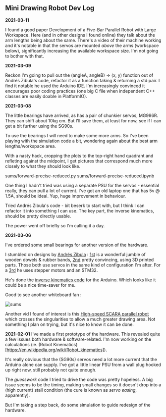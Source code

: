 ## Mini Drawing Robot Dev Log

**2021-03-11**

I found a good paper Development of a Five-Bar Parallel Robot with Large Workspace. Here (and in other designs I found online) they talk about the arm lengths being about the same. There's a video of their machine working and it's notable in that the servos are mounted *above* the arms (workspace below), significantly increasing the available workspace size.
I'm not going to bother with that.



**2021-03-09**

Reckon I'm going to pull out the (angleA, angleB) => (x, y) function out of Andrés Zibula's code, refactor it as a function taking & returning a std:pair.
I find it notable he used the Arduino IDE. I'm increasingly convinced it encourages poor coding practices (one big C file when independent C++ classes are easily doable in PlatformIO).

**2021-03-08**

The little bearings have arrived, as has a pair of chunkier servos, MG996R. They can shift about 10kg cm. But I'll save them, at least for now, see if I can get a bit further using the SG90s. 

To use the bearings I will need to make some more arms. So I've been playing with the simulation code a bit, wondering again about the best arm lengths/workspace area.

With a nasty hack, cropping the plots to the top-right hand quadrant and refleting against the midpoint, I get pictures that correspond much more closely to what they should look like.

sums/forward-precise-reduced.py
sums/forward-precise-reduced.ipynb

One thing I hadn't tried was using a separate PSU for the servos - essential really, they can pull a lot of current. I've got an old laptop one that has 5v @ 1.5A, should be ideal.
Yup, huge improvement in behaviour.

Tried Andrés Zibula's code - bit beserk to start with, but I think I can refactor it into something I can use. The key part, the inverse kinematics, should be pretty directly usable.

The power went off briefly so I'm calling it a day.

**2021-03-06**

I've ordered some small bearings for  another version of the hardware.

I stumbled on designs by [Andrés Zibula](https://andres-zibula.github.io/) : [1st](https://www.youtube.com/watch?v=B5Zup7bcReA) is a wonderful jumble of wooden dowels & rubber bands, [2nd](https://www.youtube.com/watch?v=a46DMy_3xc4) pretty convincing, using 3D printed parts. Those both use servos in the same kind of configuration I'm after. For a [3rd](https://www.youtube.com/watch?v=4yyozFsPI_I) he uses stepper motors and an STM32.

He's done the [inverse kinematics code](https://github.com/andres-zibula/Parallel-SCARA-Plotter-v2) for the Arduino. Which looks like it could be a nice time-saver for me.

Good to see another whiteboard fan :

![sums](https://github.com/andres-zibula/Parallel-SCARA-Plotter-v2)

Another vid I found of interest is this [High-speed SCARA parallel robot](https://www.youtube.com/watch?v=R_AIzCTYBNs) which crosses the singularities to allow a much greater drawing area. Not something I plan on trying, but it's nice to know it can be done.


**2021-02-01** I've made a first prototype of the hardware. This revealed quite a few issues both hardware & software-related. I'm now working on the calculations (ie. (Robot Kinematics)[https://en.wikipedia.org/wiki/Robot_kinematics]).

It's really obvious that the (SG90s) servos need a lot more current that the Arduino alone can supply. I've got a little linear PSU from a wall plug hooked up right now, still probably not quite enough.

The *guesswork* code I tried to drive the code was pretty hopeless. A big issue seems to be the timing, making small changes so it doesn't drop into a (high current) stall condition (the cure is known as *servo easing*, apparently).

But I'm taking a step back, do some simulation to guide redesign of the hardware.

